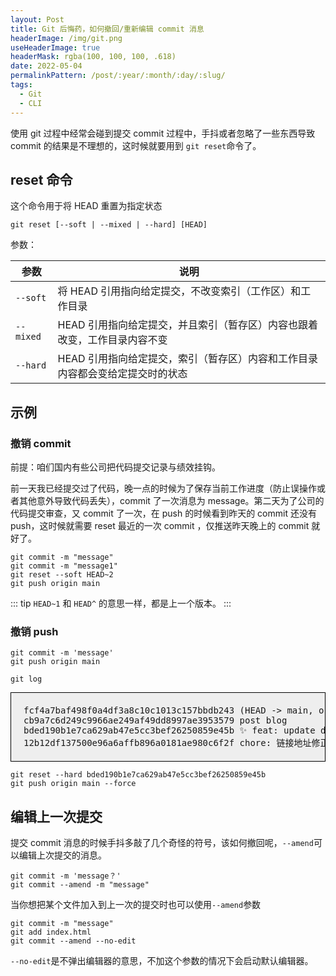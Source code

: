 ```yaml
---
layout: Post
title: Git 后悔药，如何撤回/重新编辑 commit 消息
headerImage: /img/git.png
useHeaderImage: true
headerMask: rgba(100, 100, 100, .618)
date: 2022-05-04
permalinkPattern: /post/:year/:month/:day/:slug/
tags:
  - Git
  - CLI
---
```


使用 git 过程中经常会碰到提交 commit 过程中，手抖或者忽略了一些东西导致 commit 的结果是不理想的，这时候就要用到 `git reset`命令了。

<!-- more -->

## reset 命令

这个命令用于将 HEAD 重置为指定状态

```shell
git reset [--soft | --mixed | --hard] [HEAD]
```

参数：

| 参数      | 说明                                                                          |
| --------- | ----------------------------------------------------------------------------- |
| `--soft`  | 将 HEAD 引用指向给定提交，不改变索引（工作区）和工作目录                      |
| `--mixed` | HEAD 引用指向给定提交，并且索引（暂存区）内容也跟着改变，工作目录内容不变     |
| `--hard`  | HEAD 引用指向给定提交，索引（暂存区）内容和工作目录内容都会变给定提交时的状态 |

## 示例

### 撤销 commit

前提：咱们国内有些公司把代码提交记录与绩效挂钩。

前一天我已经提交过了代码，晚一点的时候为了保存当前工作进度（防止误操作或者其他意外导致代码丢失），commit 了一次消息为 message。第二天为了公司的代码提交审查，又 commit 了一次，在 push 的时候看到昨天的 commit 还没有 push，这时候就需要 reset 最近的一次 commit ，仅推送昨天晚上的 commit 就好了。

```shell
git commit -m "message"
git commit -m "message1"
git reset --soft HEAD~2
git push origin main
```

::: tip
`HEAD~1` 和 `HEAD^` 的意思一样，都是上一个版本。
:::

### 撤销 push

```shell
git commit -m 'message'
git push origin main
```

```shell
git log
```

<pre style="border: 1px solid black;padding: 20px;background-color: #eee">
fcf4a7baf498f0a4df3a8c10c1013c157bbdb243 (HEAD -> main, origin/main, origin/HEAD) del: README
cb9a7c6d249c9966ae249af49dd8997ae3953579 post blog
bded190b1e7ca629ab47e5cc3bef26250859e45b ✨ feat: update dependency version to lastest
12b12df137500e96a6affb896a0181ae980c6f2f chore: 链接地址修正
</pre>

```shell
git reset --hard bded190b1e7ca629ab47e5cc3bef26250859e45b
git push origin main --force
```

## 编辑上一次提交

提交 commit 消息的时候手抖多敲了几个奇怪的符号，该如何撤回呢，`--amend`可以编辑上次提交的消息。

```shell
git commit -m 'message？'
git commit --amend -m "message"
```

当你想把某个文件加入到上一次的提交时也可以使用`--amend`参数

```shell
git commit -m "message"
git add index.html
git commit --amend --no-edit
```

`--no-edit`是不弹出编辑器的意思，不加这个参数的情况下会启动默认编辑器。
